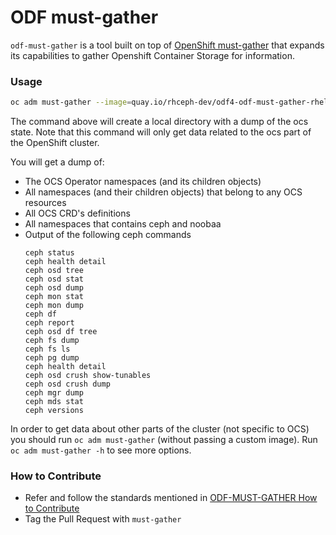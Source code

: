 ODF must-gather
=================

`odf-must-gather` is a tool built on top of [OpenShift must-gather](https://github.com/openshift/must-gather)
that expands its capabilities to gather Openshift Container Storage for information.

### Usage
```sh
oc adm must-gather --image=quay.io/rhceph-dev/odf4-odf-must-gather-rhel9:latest-4.13
```

The command above will create a local directory with a dump of the ocs state.
Note that this command will only get data related to the ocs part of the OpenShift cluster.

You will get a dump of:
- The OCS Operator namespaces (and its children objects)
- All namespaces (and their children objects) that belong to any OCS resources
- All OCS CRD's definitions
- All namespaces that contains ceph and noobaa
- Output of the following ceph commands
    ```
    ceph status
    ceph health detail
    ceph osd tree
    ceph osd stat
    ceph osd dump
    ceph mon stat
    ceph mon dump
    ceph df
    ceph report
    ceph osd df tree
    ceph fs dump
    ceph fs ls
    ceph pg dump
    ceph health detail
    ceph osd crush show-tunables
    ceph osd crush dump
    ceph mgr dump
    ceph mds stat
    ceph versions
    ```

In order to get data about other parts of the cluster (not specific to OCS) you should
run `oc adm must-gather` (without passing a custom image). Run `oc adm must-gather -h` to see more options.

### How to Contribute

- Refer and follow the standards mentioned in [ODF-MUST-GATHER How to Contribute](./CONTRIBUTING.md)
- Tag the Pull Request with `must-gather`

